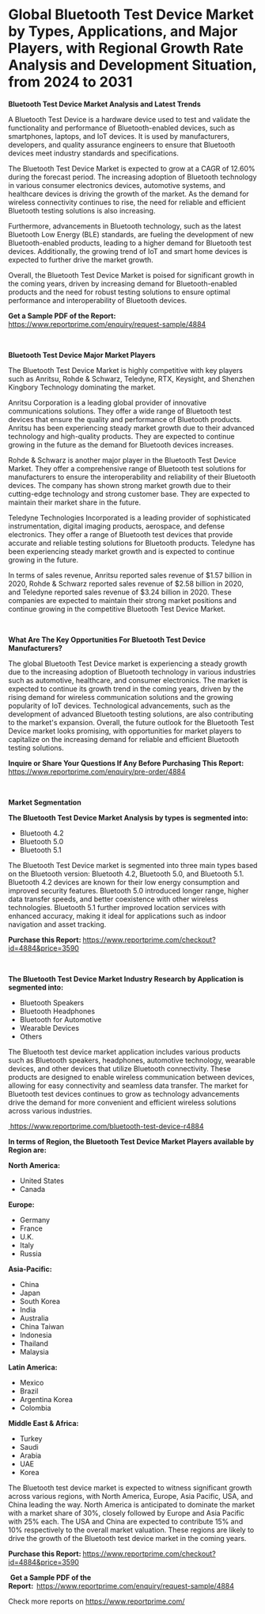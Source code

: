 <p><h1>Global Bluetooth Test Device Market by Types, Applications, and Major Players, with Regional Growth Rate Analysis and Development Situation, from 2024 to 2031</h1></p><p><strong>Bluetooth Test Device Market Analysis and Latest Trends</strong></p>
<p><p>A Bluetooth Test Device is a hardware device used to test and validate the functionality and performance of Bluetooth-enabled devices, such as smartphones, laptops, and IoT devices. It is used by manufacturers, developers, and quality assurance engineers to ensure that Bluetooth devices meet industry standards and specifications.</p><p>The Bluetooth Test Device Market is expected to grow at a CAGR of 12.60% during the forecast period. The increasing adoption of Bluetooth technology in various consumer electronics devices, automotive systems, and healthcare devices is driving the growth of the market. As the demand for wireless connectivity continues to rise, the need for reliable and efficient Bluetooth testing solutions is also increasing.</p><p>Furthermore, advancements in Bluetooth technology, such as the latest Bluetooth Low Energy (BLE) standards, are fueling the development of new Bluetooth-enabled products, leading to a higher demand for Bluetooth test devices. Additionally, the growing trend of IoT and smart home devices is expected to further drive the market growth.</p><p>Overall, the Bluetooth Test Device Market is poised for significant growth in the coming years, driven by increasing demand for Bluetooth-enabled products and the need for robust testing solutions to ensure optimal performance and interoperability of Bluetooth devices.</p></p>
<p><strong>Get a Sample PDF of the Report:&nbsp;</strong> <a href="https://www.reportprime.com/enquiry/request-sample/4884">https://www.reportprime.com/enquiry/request-sample/4884</a></p>
<p>&nbsp;</p>
<p><strong>Bluetooth Test Device Major Market Players</strong></p>
<p><p>The Bluetooth Test Device Market is highly competitive with key players such as Anritsu, Rohde & Schwarz, Teledyne, RTX, Keysight, and Shenzhen Kingbory Technology dominating the market.</p><p>Anritsu Corporation is a leading global provider of innovative communications solutions. They offer a wide range of Bluetooth test devices that ensure the quality and performance of Bluetooth products. Anritsu has been experiencing steady market growth due to their advanced technology and high-quality products. They are expected to continue growing in the future as the demand for Bluetooth devices increases.</p><p>Rohde & Schwarz is another major player in the Bluetooth Test Device Market. They offer a comprehensive range of Bluetooth test solutions for manufacturers to ensure the interoperability and reliability of their Bluetooth devices. The company has shown strong market growth due to their cutting-edge technology and strong customer base. They are expected to maintain their market share in the future.</p><p>Teledyne Technologies Incorporated is a leading provider of sophisticated instrumentation, digital imaging products, aerospace, and defense electronics. They offer a range of Bluetooth test devices that provide accurate and reliable testing solutions for Bluetooth products. Teledyne has been experiencing steady market growth and is expected to continue growing in the future.</p><p>In terms of sales revenue, Anritsu reported sales revenue of $1.57 billion in 2020, Rohde & Schwarz reported sales revenue of $2.58 billion in 2020, and Teledyne reported sales revenue of $3.24 billion in 2020. These companies are expected to maintain their strong market positions and continue growing in the competitive Bluetooth Test Device Market.</p></p>
<p>&nbsp;</p>
<p><strong>What Are The Key Opportunities For Bluetooth Test Device Manufacturers?</strong></p>
<p><p>The global Bluetooth Test Device market is experiencing a steady growth due to the increasing adoption of Bluetooth technology in various industries such as automotive, healthcare, and consumer electronics. The market is expected to continue its growth trend in the coming years, driven by the rising demand for wireless communication solutions and the growing popularity of IoT devices. Technological advancements, such as the development of advanced Bluetooth testing solutions, are also contributing to the market's expansion. Overall, the future outlook for the Bluetooth Test Device market looks promising, with opportunities for market players to capitalize on the increasing demand for reliable and efficient Bluetooth testing solutions.</p></p>
<p><strong>Inquire or Share Your Questions If Any Before Purchasing This Report:</strong> <a href="https://www.reportprime.com/enquiry/pre-order/4884">https://www.reportprime.com/enquiry/pre-order/4884</a></p>
<p>&nbsp;</p>
<p><strong>Market Segmentation</strong></p>
<p><strong>The Bluetooth Test Device Market Analysis by types is segmented into:</strong></p>
<p><ul><li>Bluetooth 4.2</li><li>Bluetooth 5.0</li><li>Bluetooth 5.1</li></ul></p>
<p><p>The Bluetooth Test Device market is segmented into three main types based on the Bluetooth version: Bluetooth 4.2, Bluetooth 5.0, and Bluetooth 5.1. Bluetooth 4.2 devices are known for their low energy consumption and improved security features. Bluetooth 5.0 introduced longer range, higher data transfer speeds, and better coexistence with other wireless technologies. Bluetooth 5.1 further improved location services with enhanced accuracy, making it ideal for applications such as indoor navigation and asset tracking.</p></p>
<p><strong>Purchase this Report:&nbsp;</strong><a href="https://www.reportprime.com/checkout?id=4884&price=3590">https://www.reportprime.com/checkout?id=4884&price=3590</a></p>
<p>&nbsp;</p>
<p><strong>The Bluetooth Test Device Market Industry Research by Application is segmented into:</strong></p>
<p><ul><li>Bluetooth Speakers</li><li>Bluetooth Headphones</li><li>Bluetooth for Automotive</li><li>Wearable Devices</li><li>Others</li></ul></p>
<p><p>The Bluetooth test device market application includes various products such as Bluetooth speakers, headphones, automotive technology, wearable devices, and other devices that utilize Bluetooth connectivity. These products are designed to enable wireless communication between devices, allowing for easy connectivity and seamless data transfer. The market for Bluetooth test devices continues to grow as technology advancements drive the demand for more convenient and efficient wireless solutions across various industries.</p></p>
<p><a href="https://www.reportprime.com/bluetooth-test-device-r4884">&nbsp;https://www.reportprime.com/bluetooth-test-device-r4884</a></p>
<p><strong>In terms of Region, the Bluetooth Test Device Market Players available by Region are:</strong></p>
<p>
    <p> <strong> North America: </strong>
        <ul>
            <li>United States</li>
            <li>Canada</li>
        </ul>
        </p> 
    <p> <strong> Europe: </strong>
        <ul>
            <li>Germany</li>
            <li>France</li>
            <li>U.K.</li>
            <li>Italy</li>
            <li>Russia</li>
        </ul>
        </p> 
    <p> <strong> Asia-Pacific: </strong>
        <ul>
            <li>China</li>
            <li>Japan</li>
            <li>South Korea</li>
            <li>India</li>
            <li>Australia</li>
            <li>China Taiwan</li>
            <li>Indonesia</li>
            <li>Thailand</li>
            <li>Malaysia</li>
        </ul>
        </p> 
    <p> <strong> Latin America: </strong>
        <ul>
            <li>Mexico</li>
            <li>Brazil</li>
            <li>Argentina Korea</li>
            <li>Colombia</li>
        </ul>
        </p> 
    <p> <strong> Middle East & Africa: </strong>
        <ul>
            <li>Turkey</li>
            <li>Saudi</li>
            <li>Arabia</li>
            <li>UAE</li>
            <li>Korea</li>
        </ul>
    </p>
    </p>
<p><p>The Bluetooth test device market is expected to witness significant growth across various regions, with North America, Europe, Asia Pacific, USA, and China leading the way. North America is anticipated to dominate the market with a market share of 30%, closely followed by Europe and Asia Pacific with 25% each. The USA and China are expected to contribute 15% and 10% respectively to the overall market valuation. These regions are likely to drive the growth of the Bluetooth test device market in the coming years.</p></p>
<p><strong>Purchase this Report: </strong><a href="https://www.reportprime.com/checkout?id=4884&price=3590">https://www.reportprime.com/checkout?id=4884&price=3590</a></p>
<p>&nbsp;<strong>Get a Sample PDF of the Report:&nbsp;&nbsp;</strong><a href="https://www.reportprime.com/enquiry/request-sample/4884">https://www.reportprime.com/enquiry/request-sample/4884</a></p>
<p><strong></strong></p>
<p>Check more reports on <a href="https://www.reportprime.com/">https://www.reportprime.com/</a></p>